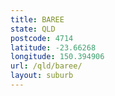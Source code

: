 ```yaml
---
title: BAREE
state: QLD
postcode: 4714
latitude: -23.66268
longitude: 150.394906
url: /qld/baree/
layout: suburb
---
```

